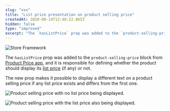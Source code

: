```yaml
---
slug: "xxx"
title: "List price presentation on product selling price"
createdAt: 2020-08-14T12:48:22.865Z
hidden: false
type: "improved"
excerpt: "The `hasListPrice` prop was added to the `product-selling-price` block from [Product Price app](https://vtex.io/docs/components/all/vtex.product-price/)."
---
```


![Store Framework](https://img.shields.io/badge/-Store%20Framework-red)

The `hasListPrice` prop was added to the `product-selling-price` block from [Product Price app](https://vtex.io/docs/components/all/vtex.product-price/), and it is responsible for defining whether the product should display its [list price](https://help.vtex.com/en/tutorial/prices-v2--tutorials_4393?locale=en) (if any) or not.

The new prop makes it possible to display a different text on a product selling price if any list price exists and differs from the first one.

![Product selling price with no list price being displayed.](https://cdn.jsdelivr.net/gh/vtexdocs/dev-portal-content@readme-docs/docs/release-notes/047be76-rn-no-list-price_17.png)

![Product selling price with the list price also being displayed.](https://cdn.jsdelivr.net/gh/vtexdocs/dev-portal-content@readme-docs/docs/release-notes/c5c9ed1-rn-with-list-price_19.png)
